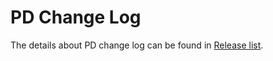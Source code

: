 # PD Change Log

The details about PD change log can be found in [Release list](https://github.com/qiaohao9/pd/releases).